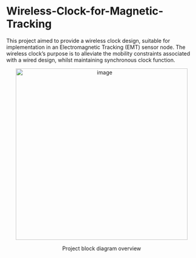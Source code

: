 # Wireless-Clock-for-Magnetic-Tracking
This project aimed to provide a wireless clock design, suitable for implementation in an
Electromagnetic Tracking (EMT) sensor node. The wireless clock’s purpose is to alleviate the
mobility constraints associated with a wired design, whilst maintaining synchronous clock function.

<p align="center">
<img width="454" alt="image" src="https://github.com/user-attachments/assets/017ce245-baeb-4a10-9d02-02d008124d73" />
</p>
<p align="center">
Project block diagram overview 
</p>
